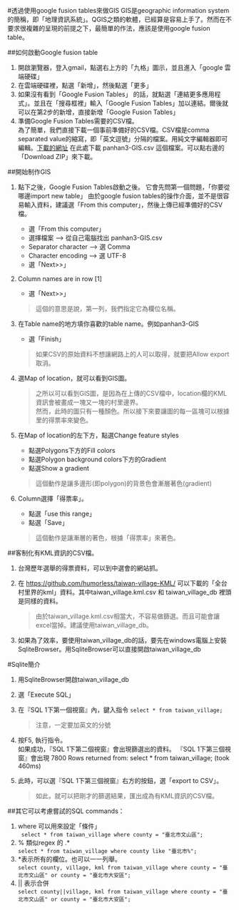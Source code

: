 #透過使用google fusion tables來做GIS
GIS是geographic information system的簡稱，即「地理資訊系統」。QGIS之類的軟體，已經算是容易上手了。然而在不要求很複雜的呈現的前提之下，最簡單的作法，應該是使用google fusion table。

##如何啟動Google fusion table
1. 開啟瀏覽器，登入gmail，點選右上方的「九格」圖示，並且進入「google 雲端硬碟」  
2. 在雲端硬碟裡，點選「新增」，然後點選「更多」  
3. 如果沒有看到「Google Fusion Tables」 的話，就點選「連結更多應用程式」。並且在「搜尋框裡」輸入「Google Fusion Tables」加以連結。爾後就可以在第2步的新增，直接新增「Google Fusion Tables」
4. 準備Google Fusion Tables需要的CSV檔。  
為了簡單，我們直接下載一個事前準備好的CSV檔。CSV檔是comma separated value的縮寫，即「英文逗號」分隔的檔案。用純文字編輯器即可編輯。[下載的網址](https://github.com/humorless/taiwan-village-KML/) 在此處下載 panhan3-GIS.csv 這個檔案。可以點右邊的「Download ZIP」來下載。

##開始制作GIS
1. 點下之後，Google Fusion Tables啟動之後。
  它會先問第一個問題，「你要從哪邊import new table」
  由於google fusion tables的操作介面，並不是很容易輸入資料，建議選「From this computer」，然後上傳已經準備好的CSV檔。
	* 選「From this computer」
	* 選擇檔案 --> 從自己電腦找出 panhan3-GIS.csv
	* Separator character --> 選 Comma
	* Character encoding  --> 選 UTF-8
	* 選「Next>>」
2. Column names are in row [1]
	* 選「Next>>」  

	> 這個的意思是說，第一列，我們指定它為欄位名稱。

3. 在Table name的地方填你喜歡的table name。例如panhan3-GIS
	* 選「Finish」  

	> 如果CSV的原始資料不想讓網路上的人可以取得，就要把Allow export取消。
	> 
4. 選Map of location，就可以看到GIS圖。  
	
	> 之所以可以看到GIS圖，是因為在上傳的CSV檔中，location欄的KML資訊會被畫成一塊又一塊的村里邊界。  
	> 然而，此時的圖只有一種顏色。所以接下來要讓圖的每一區塊可以根據里的得票率來變色。

5. 在Map of location的左下方，點選Change feature styles  
	* 點選Polygons下方的Fill colors
	* 點選Polygon background colors下方的Gradient
	* 點選Show a gradient  

	>這個動作是讓多邊形(即polygon)的背景色會漸層著色(gradient)

6. Column選擇「得票率」。
	* 點選「use this range」
	* 點選「Save」  

	>這個動作是讓漸層的著色，根據「得票率」來著色。

##客制化有KML資訊的CSV檔。
1. 台灣歷年選舉的得票資料，可以到中選會的網站抓。 
2. 在 https://github.com/humorless/taiwan-village-KML/ 可以下載的「全台村里界的kml」資料。其中taiwan_village.kml.csv 和 taiwan_village_db 裡頭是同樣的資料。

	>由於taiwan_village.kml.csv相當大，不容易做篩選。而且可能會讓excel當掉。建議使用taiwan_village_db。

3. 如果為了效率，要使用taiwan_village_db的話，要先在windows電腦上安裝SqliteBrowser。用SqliteBrowser可以直接開啟taiwan_village_db


#Sqlite簡介
1. 用SqliteBrowser開啟taiwan_village_db  
2. 選「Execute SQL」  
3. 在『SQL 1下第一個視窗』內，鍵入指令 `select * from taiwan_village;`

	>注意，一定要加英文的分號

4. 按F5, 執行指令。  
   如果成功，『SQL 1下第二個視窗』會出現篩選出的資料。  『SQL 1下第三個視窗』會出現 7800 Rows returned from: select * from taiwan_village; (took 460ms)  
5. 此時，可以選『SQL 1下第三個視窗』右方的按鈕，選「export to CSV」。  

	> 如此，就可以把剛才的篩選結果，匯出成為有KML資訊的CSV檔。

##其它可以考慮嘗試的SQL commands：  
1. where 可以用來設定「條件」  
	` select * from taiwan_village where county = "臺北市文山區";`  
2. % 類似regex 的 .*  
	`select * from taiwan_village where county like "臺北市%";`  
3. *表示所有的欄位。也可以一一列舉。  
	`select county, village, kml from taiwan_village where county = "臺北市文山區" or county = "臺北市大安區";`  
4. || 表示合併  
    `select county||village, kml from taiwan_village where county = "臺北市文山區" or county = "臺北市大安區";`